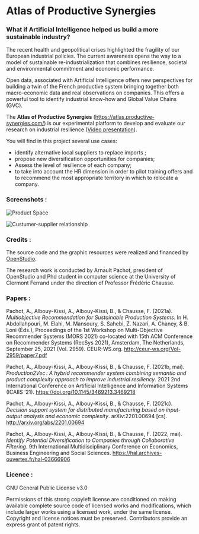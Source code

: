 # Atlas of Productive Synergies

### What if Artificial Intelligence helped us build a more sustainable industry? #

The recent health and geopolitical crises highlighted the fragility of our European industrial policies. The current awareness opens the way to a model of sustainable re-industrialization that combines resilience, societal and environmental commitment and economic performance.

Open data, associated with Artificial Intelligence offers new perspectives for building a twin of the French productive system bringing together both macro-economic data and real observations on companies. This offers a powerful tool to identify industrial know-how and Global Value Chains (GVC). 

The **Atlas of Productive Synergies** (<https://atlas.productive-synergies.com/>) is our experimental platform to develop and evaluate our research on industrial resilience ([Video presentation](https://www.youtube.com/watch?v=UmKzEqd6fa0 "Video presentation")).

You will find in this project several use cases: 
* identify alternative local suppliers to replace imports ;
* propose new diversification opportunities for companies;
* Assess the level of resilience of each company;
* to take into account the HR dimension in order to pilot training offers and to recommend the most appropriate territory in which to relocate a company.


### Screenshots : #
![Product Space](https://github.com/apachot/Atlas-Productive-Synergies/blob/main/screenshots/Product_space_CF_atlas.png?raw=true "Product Space")

![Custumer-supplier relationship](https://github.com/apachot/Atlas-Productive-Synergies/blob/main/screenshots/Recommandation_alternatives.png?raw=true "Custumer-supplier relationship")

### Credits : #

The source code and the graphic resources were realized and financed by [OpenStudio](https://open.studio "OpenStudio").

The research work is conducted by Arnault Pachot, president of OpenStudio and Phd student in computer science at the University of Clermont Ferrand under the direction of Professor Frédéric Chausse.

### Papers : #

Pachot, A., Albouy-Kissi, A., Albouy-Kissi, B., & Chausse, F. (2021a). *Multiobjective Recommendation for Sustainable Production Systems*. In H. Abdollahpouri, M. Elahi, M. Mansoury, S. Sahebi, Z. Nazari, A. Chaney, & B. Loni (Éds.), Proceedings of the 1st Workshop on Multi-Objective Recommender Systems (MORS 2021) co-located with 15th ACM Conference on Recommender Systems (RecSys 2021), Amsterdam, The Netherlands, September 25, 2021 (Vol. 2959). CEUR-WS.org. http://ceur-ws.org/Vol-2959/paper7.pdf

Pachot, A., Albouy-Kissi, A., Albouy-Kissi, B., & Chausse, F. (2021b, mai). *Production2Vec : A hybrid recommender system combining semantic and product complexity approach to improve industrial resiliency*. 2021 2nd International Conference on Artificial Intelligence and Information Systems (ICAIIS ’21). https://doi.org/10.1145/3469213.3469218

Pachot, A., Albouy-Kissi, A., Albouy-Kissi, B., & Chausse, F. (2021c). *Decision support system for distributed manufacturing based on input-output analysis and economic complexity*. arXiv:2201.00694 [cs]. http://arxiv.org/abs/2201.00694

Pachot, A., Albouy-Kissi, A., Albouy-Kissi, B., & Chausse, F. (2022, mai). *Identify Potential Diversification to Companies through Collaborative Filtering*. 9th International Multidisciplinary Conference on Economics, Business Engineering and Social Sciences. https://hal.archives-ouvertes.fr/hal-03666906


### Licence : #

GNU General Public License v3.0

Permissions of this strong copyleft license are conditioned on making available complete source code of licensed works and modifications, which include larger works using a licensed work, under the same license. Copyright and license notices must be preserved. Contributors provide an express grant of patent rights.
